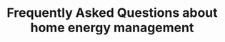 ---
title: "Frequently Asked Questions about home energy management"
description: "Home Energy Management is a vast topic and not everything might be clear. This page tries to clarify a couple of things."
---